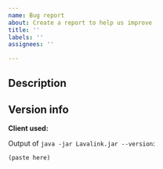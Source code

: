 ```yaml
---
name: Bug report
about: Create a report to help us improve
title: ''
labels: ''
assignees: ''

---
```


## Description
<!-- Please describe the issue in details -->


## Version info
**Client used:**

Output of `java -jar Lavalink.jar --version`:
```
(paste here)
```

<!-- Remember to include Lavalink logs -->

